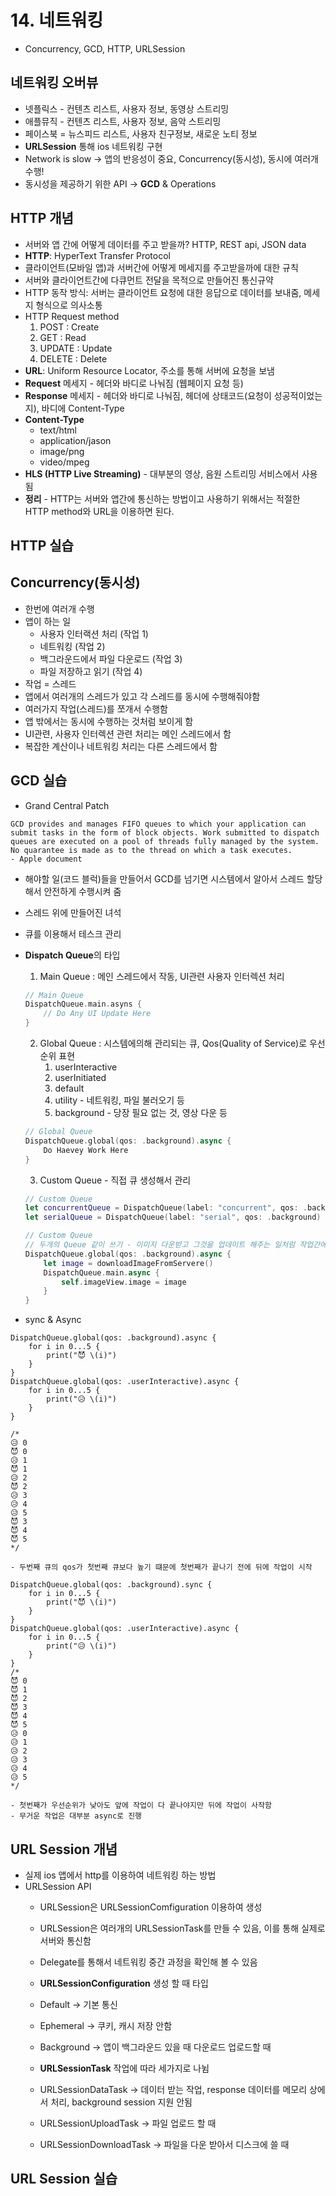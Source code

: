 # 14. 네트워킹
- Concurrency, GCD, HTTP, URLSession
## 네트워킹 오버뷰
- 넷플릭스 - 컨텐츠 리스트, 사용자 정보, 동영상 스트리밍
- 애플뮤직 - 컨텐츠 리스트, 사용자 정보, 음악 스트리밍
- 페이스북 = 뉴스피드 리스트, 사용자 친구정보, 새로운 노티 정보
- **URLSession** 통해 ios 네트워킹 구현
- Network is slow -> 앱의 반응성이 중요, Concurrency(동시성), 동시에 여러개 수행! 
- 동시성을 제공하기 위한 API -> **GCD** & Operations

## HTTP 개념
- 서버와 앱 간에 어떻게 데이터를 주고 받을까? HTTP, REST api, JSON data
- **HTTP**: HyperText Transfer Protocol
- 클라이언트(모바일 앱)과 서버간에 어떻게 메세지를 주고받을까에 대한 규칙
- 서버와 클라이언트간에 다큐먼트 전달을 목적으로 만들어진 통신규약
- HTTP 동작 방식: 서버는 클라이언트 요청에 대한 응답으로 데이터를 보내줌, 메세지 형식으로 의사소통
- HTTP Request method 
    1. POST : Create
    2. GET : Read
    3. UPDATE : Update
    4. DELETE : Delete
- **URL**: Uniform Resource Locator, 주소를 통해 서버에 요청을 보냄
- **Request** 메세지 - 헤더와 바디로 나눠짐 (웹페이지 요청 등)
- **Response** 메세지 - 헤더와 바디로 나눠짐, 헤더에 상태코드(요청이 성공적이었는지), 바디에 Content-Type
- **Content-Type**
    - text/html
    - application/jason
    - image/png
    - video/mpeg
- **HLS (HTTP Live Streaming)** - 대부분의 영상, 음원 스트리밍 서비스에서 사용됨
- **정리** - HTTP는 서버와 앱간에 통신하는 방법이고 사용하기 위해서는 적절한 HTTP method와 URL을 이용하면 된다.

## HTTP 실습

## Concurrency(동시성)
- 한번에 여러개 수행
- 앱이 하는 일 
    - 사용자 인터랙션 처리 (작업 1) 
    - 네트워킹 (작업 2) 
    - 백그라운드에서 파일 다운로드 (작업 3)
    - 파일 저장하고 읽기 (작업 4)
- 작업 = 스레드
- 앱에서 여러개의 스레드가 있고 각 스레드를 동시에 수행해줘야함
- 여러가지 작업(스레드)를 쪼개서 수행함
- 앱 밖에서는 동시에 수행하는 것처럼 보이게 함
- UI관련, 사용자 인터렉션 관련 처리는 메인 스레드에서 함
- 복잡한 계산이나 네트워킹 처리는 다른 스레드에서 함

## GCD 실습
- Grand Central Patch

```
GCD provides and manages FIFO queues to which your application can submit tasks in the form of block objects. Work submitted to dispatch queues are executed on a pool of threads fully managed by the system. No quarantee is made as to the thread on which a task executes.           - Apple document
```

- 해야할 일(코드 블럭)들을 만들어서 GCD를 넘기면 시스템에서 알아서 스레드 할당해서 안전하게 수행시켜 줌
- 스레드 위에 만들어진 녀석
- 큐를 이용해서 테스크 관리
- **Dispatch Queue**의 타입
    1. Main Queue : 메인 스레드에서 작동, UI관련 사용자 인터렉션 처리
    ```Swift
    // Main Queue
    DispatchQueue.main.asyns {
        // Do Any UI Update Here
    }
    ```
    2. Global Queue : 시스템에의해 관리되는 큐, Qos(Quality of Service)로 우선순위 표현
        1. userInteractive
        2. userInitiated
        3. default
        4. utility - 네트워킹, 파일 불러오기 등
        5. background - 당장 필요 없는 것, 영상 다운 등
    ```Swift
    // Global Queue
    DispatchQueue.global(qos: .background).async {
        Do Haevey Work Here
    }
    ```
    3. Custom Queue - 직접 큐 생성해서 관리

    ```Swift
    // Custom Queue
    let concurrentQueue = DispatchQueue(label: "concurrent", qos: .background, attributes: .concurrent)
    let serialQueue = DispatchQueue(label: "serial", qos: .background)
    ```

    ```Swift
    // Custom Queue
    // 두개의 Queue 같이 쓰기 - 이미지 다운받고 그것을 업데이트 해주는 일처럼 작업간에 의존성 있을 경우
    DispatchQueue.global(qos: .background).async {
        let image = downloadImageFromServere()
        DispatchQueue.main.async {
            self.imageView.image = image
        }
    }
    ```
- sync & Async
```
DispatchQueue.global(qos: .background).async {
    for i in 0...5 {
        print("😈 \(i)")
    }
}
DispatchQueue.global(qos: .userInteractive).async {
    for i in 0...5 {
        print("😥 \(i)")
    }
}

/*
😥 0
😈 0
😥 1
😈 1
😥 2
😈 2
😥 3
😥 4
😥 5
😈 3
😈 4
😈 5
*/
```
    - 두번째 큐의 qos가 첫번째 큐보다 높기 떄문에 첫번째가 끝나기 전에 뒤에 작업이 시작
```
DispatchQueue.global(qos: .background).sync {
    for i in 0...5 {
        print("😈 \(i)")
    }
}
DispatchQueue.global(qos: .userInteractive).async {
    for i in 0...5 {
        print("😥 \(i)")
    }
}
/*
😈 0
😈 1
😈 2
😈 3
😈 4
😈 5
😥 0
😥 1
😥 2
😥 3
😥 4
😥 5
*/
```
    - 첫번째가 우선순위가 낮아도 앞에 작업이 다 끝나야지만 뒤에 작업이 사작함
    - 무거운 작업은 대부분 async로 진행

## URL Session 개념
- 실제 ios 앱에서 http를 이용하여 네트워킹 하는 방법
- URLSession API
    - URLSession은 URLSessionComfiguration 이용하여 생성
    - URLSession은 여러개의 URLSessionTask를 만들 수 있음, 이를 통해 실제로 서버와 통신함
    - Delegate를 통해서 네트워킹 중간 과정을 확인해 볼 수 있음

    - **URLSessionConfiguration** 생성 할 때 타입
    - Default -> 기본 통신
    - Ephemeral -> 쿠키, 캐시 저장 안함
    - Background -> 앱이 백그라운드 있을 때 다운로드 업로드할 때

    - **URLSessionTask** 작업에 따라 세가지로 나뉨
    - URLSessionDataTask -> 데이터 받는 작업, response 데이터를 메모리 상에서 처리, background session 지원 안됨
    - URLSessionUploadTask -> 파일 업로드 할 때
    - URLSessionDownloadTask -> 파일을 다운 받아서 디스크에 쓸 때

    

## URL Session 실습

